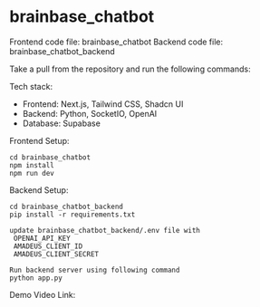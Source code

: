 # brainbase_chatbot

Frontend code file: brainbase_chatbot
Backend code file: brainbase_chatbot_backend

Take a pull from the repository and run the following commands:

Tech stack:

- Frontend: Next.js, Tailwind CSS, Shadcn UI
- Backend: Python, SocketIO, OpenAI
- Database: Supabase

Frontend Setup:
```
cd brainbase_chatbot
npm install
npm run dev
```

Backend Setup:
```
cd brainbase_chatbot_backend
pip install -r requirements.txt

update brainbase_chatbot_backend/.env file with
 OPENAI_API_KEY
 AMADEUS_CLIENT_ID
 AMADEUS_CLIENT_SECRET

Run backend server using following command
python app.py
```

Demo Video Link:






